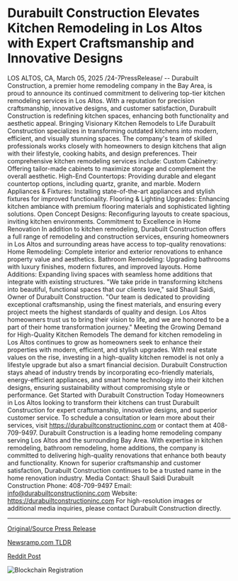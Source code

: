 # Durabuilt Construction Elevates Kitchen Remodeling in Los Altos with Expert Craftsmanship and Innovative Designs

LOS ALTOS, CA, March 05, 2025 /24-7PressRelease/ -- Durabuilt Construction, a premier home remodeling company in the Bay Area, is proud to announce its continued commitment to delivering top-tier kitchen remodeling services in Los Altos. With a reputation for precision craftsmanship, innovative designs, and customer satisfaction, Durabuilt Construction is redefining kitchen spaces, enhancing both functionality and aesthetic appeal.  Bringing Visionary Kitchen Remodels to Life  Durabuilt Construction specializes in transforming outdated kitchens into modern, efficient, and visually stunning spaces. The company's team of skilled professionals works closely with homeowners to design kitchens that align with their lifestyle, cooking habits, and design preferences. Their comprehensive kitchen remodeling services include:  Custom Cabinetry: Offering tailor-made cabinets to maximize storage and complement the overall aesthetic.  High-End Countertops: Providing durable and elegant countertop options, including quartz, granite, and marble.  Modern Appliances & Fixtures: Installing state-of-the-art appliances and stylish fixtures for improved functionality.  Flooring & Lighting Upgrades: Enhancing kitchen ambiance with premium flooring materials and sophisticated lighting solutions.  Open Concept Designs: Reconfiguring layouts to create spacious, inviting kitchen environments.  Commitment to Excellence in Home Renovation  In addition to kitchen remodeling, Durabuilt Construction offers a full range of remodeling and construction services, ensuring homeowners in Los Altos and surrounding areas have access to top-quality renovations:  Home Remodeling: Complete interior and exterior renovations to enhance property value and aesthetics.  Bathroom Remodeling: Upgrading bathrooms with luxury finishes, modern fixtures, and improved layouts.  Home Additions: Expanding living spaces with seamless home additions that integrate with existing structures.  "We take pride in transforming kitchens into beautiful, functional spaces that our clients love," said Shaull Saidi, Owner of Durabuilt Construction. "Our team is dedicated to providing exceptional craftsmanship, using the finest materials, and ensuring every project meets the highest standards of quality and design. Los Altos homeowners trust us to bring their vision to life, and we are honored to be a part of their home transformation journey."  Meeting the Growing Demand for High-Quality Kitchen Remodels  The demand for kitchen remodeling in Los Altos continues to grow as homeowners seek to enhance their properties with modern, efficient, and stylish upgrades. With real estate values on the rise, investing in a high-quality kitchen remodel is not only a lifestyle upgrade but also a smart financial decision.  Durabuilt Construction stays ahead of industry trends by incorporating eco-friendly materials, energy-efficient appliances, and smart home technology into their kitchen designs, ensuring sustainability without compromising style or performance.  Get Started with Durabuilt Construction Today  Homeowners in Los Altos looking to transform their kitchens can trust Durabuilt Construction for expert craftsmanship, innovative designs, and superior customer service. To schedule a consultation or learn more about their services, visit https://durabuiltconstructioninc.com or contact them at 408-709-9497.  Durabuilt Construction is a leading home remodeling company serving Los Altos and the surrounding Bay Area. With expertise in kitchen remodeling, bathroom remodeling, home additions,  the company is committed to delivering high-quality renovations that enhance both beauty and functionality. Known for superior craftsmanship and customer satisfaction, Durabuilt Construction continues to be a trusted name in the home renovation industry.  Media Contact: Shaull Saidi Durabuilt Construction Phone: 408-709-9497 Email: info@durabuiltconstructioninc.com Website: https://durabuiltconstructioninc.com  For high-resolution images or additional media inquiries, please contact Durabuilt Construction directly. 

---

[Original/Source Press Release](https://www.24-7pressrelease.com/press-release/520283/durabuilt-construction-elevates-kitchen-remodeling-in-los-altos-with-expert-craftsmanship-and-innovative-designs)
                    

[Newsramp.com TLDR](https://newsramp.com/curated-news/durabuilt-construction-redefines-kitchen-spaces-in-los-altos-with-innovative-remodeling-services/cbe290036362c7869ab3e43ccd2a5e2f) 

 



[Reddit Post](https://www.reddit.com/r/RealEstate_NewsRamp/comments/1j3ye2y/durabuilt_construction_redefines_kitchen_spaces/) 



![Blockchain Registration](https://cdn.newsramp.app/24-7PressRelease/qrcode/253/5/palee7Kg.webp)